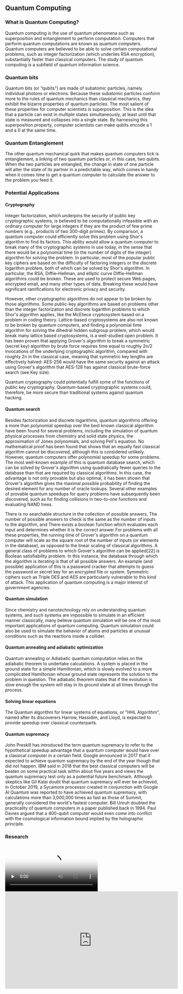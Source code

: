 ## Quantum Computing


### What is Quantum Computing?
Quantum computing is the use of quantum phenomena such as superposition and entanglement to perform computation. Computers that perform quantum computations are known as quantum computers. Quantum computers are believed to be able to solve certain computational problems, such as integer factorization (which underlies RSA encryption), substantially faster than classical computers. The study of quantum computing is a subfield of quantum information science.


### Quantum bits

Quantum bits (or “qubits”) are made of subatomic particles, namely individual photons or electrons. Because these subatomic particles conform more to the rules of quantum mechanics than classical mechanics, they exhibit the bizarre properties of quantum particles. The most salient of these properties for computer scientists is superposition. This is the idea that a particle can exist in multiple states simultaneously, at least until that state is measured and collapses into a single state. By harnessing this superposition property, computer scientists can make qubits encode a 1 and a 0 at the same time.

### Quantum Entanglement

The other quantum mechanical quirk that makes quantum computers tick is entanglement, a linking of two quantum particles or, in this case, two qubits. When the two particles are entangled, the change in state of one particle will alter the state of its partner in a predictable way, which comes in handy when it comes time to get a quantum computer to calculate the answer to the problem you feed it.

### Potential Applications

#### Cryptography
Integer factorization, which underpins the security of public key cryptographic systems, is believed to be computationally infeasible with an ordinary computer for large integers if they are the product of few prime numbers (e.g., products of two 300-digit primes). By comparison, a quantum computer could efficiently solve this problem using Shor's algorithm to find its factors. This ability would allow a quantum computer to break many of the cryptographic systems in use today, in the sense that there would be a polynomial time (in the number of digits of the integer) algorithm for solving the problem. In particular, most of the popular public key ciphers are based on the difficulty of factoring integers or the discrete logarithm problem, both of which can be solved by Shor's algorithm. In particular, the RSA, Diffie–Hellman, and elliptic curve Diffie–Hellman algorithms could be broken. These are used to protect secure Web pages, encrypted email, and many other types of data. Breaking these would have significant ramifications for electronic privacy and security.

However, other cryptographic algorithms do not appear to be broken by those algorithms. Some public-key algorithms are based on problems other than the integer factorization and discrete logarithm problems to which Shor's algorithm applies, like the McEliece cryptosystem based on a problem in coding theory. Lattice-based cryptosystems are also not known to be broken by quantum computers, and finding a polynomial time algorithm for solving the dihedral hidden subgroup problem, which would break many lattice based cryptosystems, is a well-studied open problem. It has been proven that applying Grover's algorithm to break a symmetric (secret key) algorithm by brute force requires time equal to roughly 2n/2 invocations of the underlying cryptographic algorithm, compared with roughly 2n in the classical case, meaning that symmetric key lengths are effectively halved: AES-256 would have the same security against an attack using Grover's algorithm that AES-128 has against classical brute-force search (see Key size).

Quantum cryptography could potentially fulfill some of the functions of public key cryptography. Quantum-based cryptographic systems could, therefore, be more secure than traditional systems against quantum hacking.

#### Quantum search
Besides factorization and discrete logarithms, quantum algorithms offering a more than polynomial speedup over the best known classical algorithm have been found for several problems, including the simulation of quantum physical processes from chemistry and solid state physics, the approximation of Jones polynomials, and solving Pell's equation. No mathematical proof has been found that shows that an equally fast classical algorithm cannot be discovered, although this is considered unlikely. However, quantum computers offer polynomial speedup for some problems. The most well-known example of this is quantum database search, which can be solved by Grover's algorithm using quadratically fewer queries to the database than that are required by classical algorithms. In this case, the advantage is not only provable but also optimal, it has been shown that Grover's algorithm gives the maximal possible probability of finding the desired element for any number of oracle lookups. Several other examples of provable quantum speedups for query problems have subsequently been discovered, such as for finding collisions in two-to-one functions and evaluating NAND trees.

There is no searchable structure in the collection of possible answers,
The number of possible answers to check is the same as the number of inputs to the algorithm, and
There exists a boolean function which evaluates each input and determines whether it is the correct answer
For problems with all these properties, the running time of Grover's algorithm on a quantum computer will scale as the square root of the number of inputs (or elements in the database), as opposed to the linear scaling of classical algorithms. A general class of problems to which Grover's algorithm can be applied[22] is Boolean satisfiability problem. In this instance, the database through which the algorithm is iterating is that of all possible answers. An example (and possible) application of this is a password cracker that attempts to guess the password or secret key for an encrypted file or system. Symmetric ciphers such as Triple DES and AES are particularly vulnerable to this kind of attack. This application of quantum computing is a major interest of government agencies.

#### Quantum simulation
Since chemistry and nanotechnology rely on understanding quantum systems, and such systems are impossible to simulate in an efficient manner classically, many believe quantum simulation will be one of the most important applications of quantum computing. Quantum simulation could also be used to simulate the behavior of atoms and particles at unusual conditions such as the reactions inside a collider.

#### Quantum annealing and adiabatic optimization
Quantum annealing or Adiabatic quantum computation relies on the adiabatic theorem to undertake calculations. A system is placed in the ground state for a simple Hamiltonian, which is slowly evolved to a more complicated Hamiltonian whose ground state represents the solution to the problem in question. The adiabatic theorem states that if the evolution is slow enough the system will stay in its ground state at all times through the process.

#### Solving linear equations
The Quantum algorithm for linear systems of equations, or "HHL Algorithm", named after its discoverers Harrow, Hassidim, and Lloyd, is expected to provide speedup over classical counterparts.

#### Quantum supremacy
John Preskill has introduced the term quantum supremacy to refer to the hypothetical speedup advantage that a quantum computer would have over a classical computer in a certain field. Google announced in 2017 that it expected to achieve quantum supremacy by the end of the year though that did not happen. IBM said in 2018 that the best classical computers will be beaten on some practical task within about five years and views the quantum supremacy test only as a potential future benchmark. Although skeptics like Gil Kalai doubt that quantum supremacy will ever be achieved, in October 2019, a Sycamore processor created in conjunction with Google AI Quantum was reported to have achieved quantum supremacy, with calculations more than 3,000,000 times as fast as those of Summit, generally considered the world's fastest computer. Bill Unruh doubted the practicality of quantum computers in a paper published back in 1994. Paul Davies argued that a 400-qubit computer would even come into conflict with the cosmological information bound implied by the holographic principle.

### Research

<video id="video" controls="" preload="none" poster="http://media.w3.org/2010/05/sintel/poster.png"> 
    <source id="mp4" src="http://media.w3.org/2010/05/sintel/trailer.mp4" type="video/mp4"> 
    <source id="webm" src="http://media.w3.org/2010/05/sintel/trailer.webm" type="video/webm"> 
    <source id="ogv" src="http://media.w3.org/2010/05/sintel/trailer.ogv" type="video/ogg"> 
    <p>Your user agent does not support the HTML5 Video element.</p>
</video>
<iframe width="560" height="315" src="https://www.youtube.com/watch?v=WVv5OAR4Nik" frameborder="0" allow="autoplay; encrypted-media" allowfullscreen>
</iframe>
